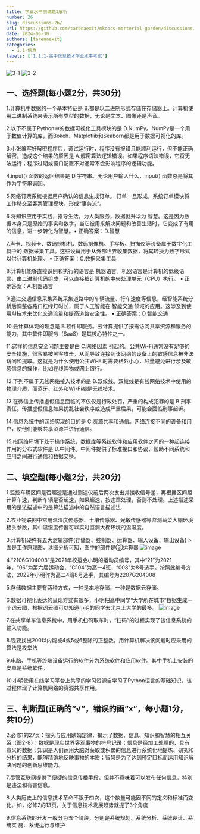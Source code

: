 ```yaml
---
title: 学业水平测试题3解析
number: 26
slug: discussions-26/
url: https://github.com/tarenaexit/mkdocs-merterial-garden/discussions/26
date: 2024-06-30
authors: [tarenaexit]
categories: 
  - 1.1-信息
labels: ['1.1.1-高中信息技术学业水平考试']
---
```


![3-1](https://cdn.ccsyue.com/picx-images-hosting/master/2024/06/3-1.6ik5ulv5kn.webp)
![3-2](https://cdn.ccsyue.com/picx-images-hosting/master/2024/06/3-2.1021egn60n.webp)

## 一、选择题(每小题2分，共30分)

1.计算机中数据的一个基本特征是 B.都是以二进制形式存储在存储器上。计算机使用二进制系统来表示所有类型的数据，无论是文本、图像还是声音。

2.以下不属于Python中的数据可视化工具模块的是 D.NumPy。NumPy是一个用于数值计算的库，而Bokeh、Matplotlib和Seaborn都是用于数据可视化的库。

3.小张编写好解密程序后，调试运行时，程序没有报错且能顺利运行，但不能正确解密，造成这个结果的原因是 A.解密算法逻辑错误。如果程序语法错误，它将无法运行；程序过期或窗口配置不对通常不会影响程序的逻辑功能。

4.input() 函数的返回结果是 D.字符串。无论用户输入什么，input() 函数总是将其作为字符串返回。

5.网络订票系统根据用户确认的信息生成订单。 订单一旦形成，系统订单模块将工作移交至客票管理模块，形成“事务流”。

6.将知识应用于实践，指导生活，为人类服务，数据就升华为 智慧。这是因为数据本身只是原始的事实和数字，当它被用来解决问题和改善生活时，它变成了有用的信息，进一步转化为智慧。•  正确答案：D.智慧

7.声卡、视频卡、数码照相机、数码摄像机、手写板、扫描仪等设备属于数字化工具中的 数据采集工具。这些设备用于从外部世界收集数据，将其转换为数字形式以供计算机处理。
•  正确答案：C.数据采集工具

8.计算机能够直接识别和执行的语言是 机器语言。机器语言是计算机的低级语言，由二进制代码组成，可以直接被计算机的中央处理单元（CPU）执行。
•  正确答案：A.机器语言

9.通过交通信息采集系统采集道路中的车辆流量、行车速度等信息，经智能系统分析后调整各路口红绿灯时长，属于人工智能在 智能交通 领域的应用。这涉及到使用AI技术来优化交通流量和提高道路安全性。
•  正确答案：D.智能交通

10.云计算体现的理念是 B.软件即服务。云计算提供了按需访问共享资源和服务的能力，其中软件即服务（SaaS）是其核心特性之一。

11.这样的信息安全问题主要是由 C.网络因素 引起的。公共Wi-Fi通常没有足够的安全措施，很容易被黑客攻击，从而导致连接到该网络的设备上的敏感信息被非法访问和提取。这就是为什么使用公共Wi-Fi时需要格外小心，尽量避免进行涉及敏感信息的操作，比如在线购物或网上银行。

12.下列不属于无线网络接入技术的是 B.双绞线。双绞线是有线网络技术中使用的物理介质，而蓝牙、红外和Wi-Fi都是无线技术。

13.在微信上传播虚假信息面临的不仅仅是行政处罚，严重的构成犯罪的是 B.刑事 责任。传播虚假信息如果扰乱社会秩序或造成严重后果，可能会面临刑事起诉。

14.信息系统中的网络实现的目的是 C.资源共享和通信。网络连接不同的设备和用户，使他们能够共享资源并进行通信。

15.指网络环境下处于操作系统，数据库等系统软件和应用软件之间的一种起连接作用的分布式软件是 D.中间件。中间件提供了标准接口和协议，帮助不同系统和应用之间进行通信和数据交换。

## 二、填空题(每小题2分，共20分)

1.监控车辆区间是否超速是通过测速仪前后两次发出并接收信号差，再根据区间距计算车速，判断车辆是否超速，如果超速，按违章处理，否则不处理。上述描述采用的是法描述中的是算法描述中的自然语言描述法.

2.农业物联网中常用温湿度传感器、土壤传感器、光敏传感器等监测蔬菜大棚环境相关参数，其中温湿度传器可以实时监测大棚环境的温湿度。

3.计算机硬件有五大逻辑部件(存储器、控制器、运算器、输入设备、输出设备)下面是工作原理图，读图分析可知，图中的部件是③运算器
![image](https://cdn.ccsyue.com/picx-images-hosting/master/2024/06/image.7ljv5hwr6z.webp)

4.“2106G104008”是2021年校运会小明的运动员编号，其中“21”为2021年，“06”为第六届运动会，“G104”为高一4班，“008”为8号选手。按照此编号方法，2022年小明作为高二4班8号选手，其编号为2207G204008

5.存储数据主要有两种方式，一种是本地存储，一种是数据云存储。

6.数据可视化表达的呈现方式有很多，小明把高中同学“大学所在城市”数据生成一个词云图，根据词云图可以知道小明的同学去北京上大学的最多。
![image](https://cdn.ccsyue.com/picx-images-hosting/master/2024/06/image.45hjden6n4.webp)

7.在共享单车信息系统中，用手机扫码取车时，“扫码”的过程实现了该信息系统的输入功能。

8.现要找出200以内能被4或5或6整除的正整数，用计算机解决该问题时应采用的算法是枚举法

9.电脑、手机等终端设备运行的软件分为系统软件和应用软件。其中手机上安装的安卓是系统软件。

10.小明使用在线学习平台上共享的学习资源自学习了Python语言的基础知识，该过程体现了计算机网络的资源共享作用。

## 三、判断题(正确的“√”，错误的画“x”，每小题1分，共10分)

2.必修1的27页：探究与应用欧姆定律，揭示了数据、信息、知识和智慧的相互关系（图2-8）：数据是现实世界客观事物的符号记录；信息是经加工处理的、具有意义的数据；知识是人们运用大脑对获取或积累的信息进行系统化地提炼、研究和分析的结果，能够精确地反映事物的本质；智慧是为了达到预定目标而运用知识解决问题的创新思维能力。

7.尽管互联网提供了便捷的信息传播手段，但并不意味着可以发布任何信息，特别是违法和有害信息。

8.人类历史上的信息技术革命不限于四次，这个数量可能因不同的定义和标准而变化。如，必修2的13页，关于信息技术发展趋势就提了3个角度

9.信息系统的开发一般分为五个阶段，分别是系统规划、系统分析、系统设计、系统实 施、系统运行与维护


<script src="https://giscus.app/client.js"
	data-repo="tarenaexit/mkdocs-merterial-garden"
	data-repo-id="RR_kgDOL4wNPw"
	data-mapping="number"
	data-term="26"
	data-reactions-enabled="1"
	data-emit-metadata="0"
	data-input-position="bottom"
	data-theme="light"
	data-lang="zh-CN"
	crossorigin="anonymous"
	async>
</script>
